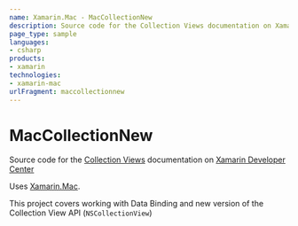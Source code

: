 ```yaml
---
name: Xamarin.Mac - MacCollectionNew
description: Source code for the Collection Views documentation on Xamarin Developer Center Uses Xamarin.Mac. This project covers working with Data Binding and...
page_type: sample
languages:
- csharp
products:
- xamarin
technologies:
- xamarin-mac
urlFragment: maccollectionnew
---
```

# MacCollectionNew

Source code for the [Collection Views](/guides/mac/user-interface/working-with-collection-views/) documentation on [Xamarin Developer Center](http://docs.xamarin.com)

Uses [Xamarin.Mac](http://xamarin.com).

This project covers working with Data Binding and new version of the Collection View API (`NSCollectionView`) 